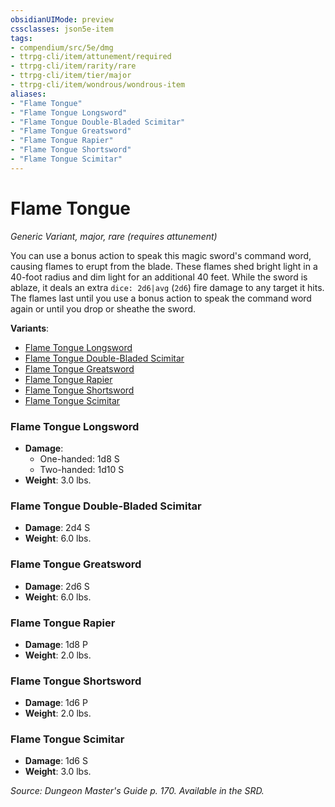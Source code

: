 ```yaml
---
obsidianUIMode: preview
cssclasses: json5e-item
tags:
- compendium/src/5e/dmg
- ttrpg-cli/item/attunement/required
- ttrpg-cli/item/rarity/rare
- ttrpg-cli/item/tier/major
- ttrpg-cli/item/wondrous/wondrous-item
aliases: 
- "Flame Tongue"
- "Flame Tongue Longsword"
- "Flame Tongue Double-Bladed Scimitar"
- "Flame Tongue Greatsword"
- "Flame Tongue Rapier"
- "Flame Tongue Shortsword"
- "Flame Tongue Scimitar"
---
```

# Flame Tongue
*Generic Variant, major, rare (requires attunement)*  


You can use a bonus action to speak this magic sword's command word, causing flames to erupt from the blade. These flames shed bright light in a 40-foot radius and dim light for an additional 40 feet. While the sword is ablaze, it deals an extra `dice: 2d6|avg` (`2d6`) fire damage to any target it hits. The flames last until you use a bonus action to speak the command word again or until you drop or sheathe the sword.

**Variants**:
- [Flame Tongue Longsword](#Flame%20Tongue%20Longsword)
- [Flame Tongue Double-Bladed Scimitar](#Flame%20Tongue%20Double-Bladed%20Scimitar)
- [Flame Tongue Greatsword](#Flame%20Tongue%20Greatsword)
- [Flame Tongue Rapier](#Flame%20Tongue%20Rapier)
- [Flame Tongue Shortsword](#Flame%20Tongue%20Shortsword)
- [Flame Tongue Scimitar](#Flame%20Tongue%20Scimitar)

### Flame Tongue Longsword

- **Damage**:
  - One-handed: 1d8 S
  - Two-handed: 1d10 S
- **Weight**: 3.0 lbs.

### Flame Tongue Double-Bladed Scimitar

- **Damage**: 2d4 S
- **Weight**: 6.0 lbs.

### Flame Tongue Greatsword

- **Damage**: 2d6 S
- **Weight**: 6.0 lbs.

### Flame Tongue Rapier

- **Damage**: 1d8 P
- **Weight**: 2.0 lbs.

### Flame Tongue Shortsword

- **Damage**: 1d6 P
- **Weight**: 2.0 lbs.

### Flame Tongue Scimitar

- **Damage**: 1d6 S
- **Weight**: 3.0 lbs.


*Source: Dungeon Master's Guide p. 170. Available in the SRD.*